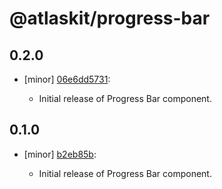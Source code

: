 # @atlaskit/progress-bar

## 0.2.0
- [minor] [06e6dd5731](https://bitbucket.org/atlassian/atlaskit-mk-2/commits/06e6dd5731):

  - Initial release of Progress Bar component.

## 0.1.0
- [minor] [b2eb85b](https://bitbucket.org/atlassian/atlaskit-mk-2/commits/b2eb85b):

  - Initial release of Progress Bar component.

